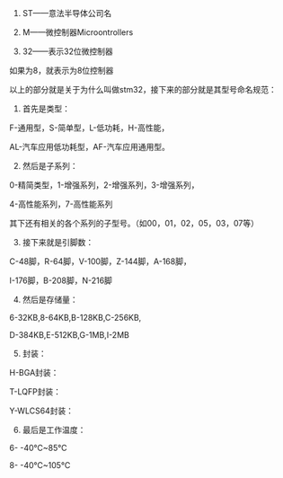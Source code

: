1. ST——意法半导体公司名

2. M——微控制器Microontrollers

3. 32——表示32位微控制器

如果为8，就表示为8位控制器

以上的部分就是关于为什么叫做stm32，接下来的部分就是其型号命名规范：

1. 首先是类型：

F-通用型，S-简单型，L-低功耗，H-高性能，

AL-汽车应用低功耗型，AF-汽车应用通用型。

2. 然后是子系列：

0-精简类型，1-增强系列，2-增强系列，3-增强系列，

4-高性能系列，7-高性能系列

其下还有相关的各个系列的子型号。（如00，01，02，05，03，07等）

3. 接下来就是引脚数：

C-48脚，R-64脚，V-100脚，Z-144脚，A-168脚，

I-176脚，B-208脚，N-216脚

4. 然后是存储量：

6-32KB,8-64KB,B-128KB,C-256KB,

D-384KB,E-512KB,G-1MB,I-2MB

5. 封装：

H-BGA封装：



T-LQFP封装：



Y-WLCS64封装：

 

 

6. 最后是工作温度：

6- -40℃~85℃

8- -40℃~105℃
